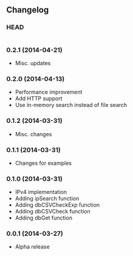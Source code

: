 ## Changelog

### HEAD

```
```

### 0.2.1 (2014-04-21)

* Misc. updates

### 0.2.0 (2014-04-13)

* Performance improvement
* Add HTTP support
* Use in-memory search instead of file search

### 0.1.2 (2014-03-31)

* Misc. changes

### 0.1.1 (2014-03-31)

* Changes for examples

### 0.1.0 (2014-03-31)

* IPv4 implementation
* Adding ipSearch function
* Adding dbCSVCheckExp function
* Adding dbCSVCheck function
* Adding dbGet function

### 0.0.1 (2014-03-27)

* Alpha release